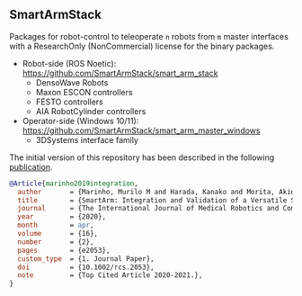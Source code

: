 ## SmartArmStack

 Packages for robot-control to teleoperate `n` robots from `m` master interfaces with a ResearchOnly (NonCommercial) license for the binary packages.
 
 - Robot-side (ROS Noetic): https://github.com/SmartArmStack/smart_arm_stack
      - DensoWave Robots
      - Maxon ESCON controllers
      - FESTO controllers
      - AIA RobotCylinder controllers
 - Operator-side (Windows 10/11): https://github.com/SmartArmStack/smart_arm_master_windows
      - 3DSystems interface family 
 
 The initial version of this repository has been described in the following [publication](http://doi.org/10.1002/rcs.2053).

```bibtex
@Article{marinho2019integration,
  author       = {Marinho, Murilo M and Harada, Kanako and Morita, Akio and Mitsuishi, Mamoru},
  title        = {SmartArm: Integration and Validation of a Versatile Surgical Robotic System for Constrained Workspaces},
  journal      = {The International Journal of Medical Robotics and Computer Assisted Surgery (IJMRCAS)},
  year         = {2020},
  month        = apr,
  volume       = {16},
  number       = {2},
  pages        = {e2053},
  custom_type  = {1. Journal Paper},
  doi          = {10.1002/rcs.2053},
  note         = {Top Cited Article 2020-2021.},
}
```
